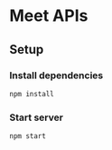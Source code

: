 # Meet APIs

## Setup
### Install dependencies
```bash
npm install
```
### Start server
```bash
npm start
```
